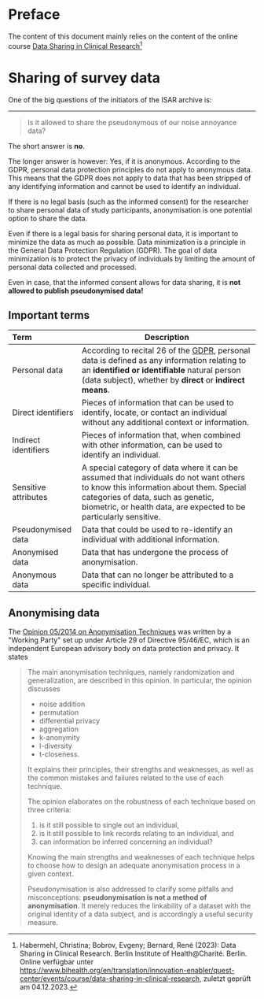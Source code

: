 # Preface

The content of this document mainly relies on the content of the online course
[Data Sharing in Clinical Research](https://www.bihealth.org/en/translation/innovation-enabler/quest-center/events/course/data-sharing-in-clinical-research)[^1]

# Sharing of survey data

One of the big questions of the initiators of the ISAR archive is:

---
>Is it allowed to share the pseudonymous of our noise annoyance data?

The short answer is **no**.

The longer answer is however: Yes, if it is anonymous. According to the GDPR, personal data protection principles do not apply to anonymous data. This means that the GDPR does not apply to data that has been stripped of any identifying information and cannot be used to identify an individual.

If there is no legal basis (such as the informed consent) for the researcher to share personal data of study participants, anonymisation is one potential option to share the data.

Even if there is a legal basis for sharing personal data, it is important to minimize the data as much as possible. Data minimization is a principle in the General Data Protection Regulation (GDPR). The goal of data minimization is to protect the privacy of individuals by limiting the amount of personal data collected and processed.

Even in case, that the informed consent allows for data sharing, it is **not allowed to publish pseudonymised data!** 


## Important terms

| Term | Description |
| :--- | --- |
|Personal data|According to recital 26 of the [GDPR](https://gdpr-info.eu/), personal data is defined as any information relating to an **identified or identifiable** natural person (data subject), whether by **direct** or **indirect means**.|
|Direct identifiers|Pieces of information that can be used to identify, locate, or contact an individual without any additional context or information.|
|Indirect identifiers|Pieces of information that, when combined with other information, can be used to identify an individual.|
|Sensitive attributes|A special category of data where it can be assumed that individuals do not want others to know this information about them. Special categories of data, such as genetic, biometric, or health data, are expected to be particularly sensitive.|
|Pseudonymised data|Data that could be used to re-identify an individual with additional information.|
|Anonymised data|Data that has undergone the process of anonymisation.|
|Anonymous data |Data that can no longer be attributed to a specific individual.|

## Anonymising data

The [Opinion 05/2014 on Anonymisation Techniques](https://ec.europa.eu/justice/article-29/documentation/opinion-recommendation/files/2014/wp216_en.pdf) was written by a "Working Party" set up under Article 29 of Directive 95/46/EC, which is an independent European advisory body on data protection and privacy.
It states

> The main anonymisation techniques, namely randomization and generalization, are described
> in this opinion. In particular, the opinion discusses
> 
> - noise addition
> - permutation
> - differential privacy
> - aggregation
> - k-anonymity
> - l-diversity
> - t-closeness.
> 
> It explains their principles, their strengths and weaknesses, as well as the common mistakes and failures related to the use of each technique.
> 
> The opinion elaborates on the robustness of each technique based on three criteria:
> 
> 1. is it still possible to single out an individual,
> 1. is it still possible to link records relating to an individual, and
> 1. can information be inferred concerning an individual?
> 
> Knowing the main strengths and weaknesses of each technique helps to choose how to design
> an adequate anonymisation process in a given context.
> 
> Pseudonymisation is also addressed to clarify some pitfalls and misconceptions: **pseudonymisation is not a method of anonymisation**. It merely reduces the linkability of a dataset with the original identity of a data subject, and is accordingly a useful security measure. 

[^1]: Habermehl, Christina; Bobrov, Evgeny; Bernard, René (2023): Data Sharing in Clinical Research. Berlin Institute of Health@Charité. Berlin. Online verfügbar unter https://www.bihealth.org/en/translation/innovation-enabler/quest-center/events/course/data-sharing-in-clinical-research, zuletzt geprüft am 04.12.2023. 

